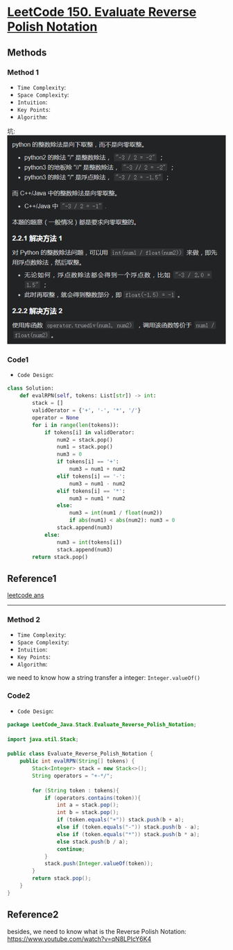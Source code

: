 # [LeetCode 150. Evaluate Reverse Polish Notation](https://leetcode-cn.com/problems/evaluate-reverse-polish-notation/)

## Methods

### Method 1

* `Time Complexity`:
* `Space Complexity`:
* `Intuition`:
* `Key Points`:
* `Algorithm`:

坑:
![39](../../Image/39.png)

### Code1

* `Code Design`:

```python
class Solution:
    def evalRPN(self, tokens: List[str]) -> int:
        stack = []
        validOerator = {'+', '-', '*', '/'}
        operator = None
        for i in range(len(tokens)):
            if tokens[i] in validOerator:
                num2 = stack.pop()
                num1 = stack.pop()
                num3 = 0
                if tokens[i] == '+':
                    num3 = num1 + num2
                elif tokens[i] == '-':
                    num3 = num1 - num2
                elif tokens[i] == '*':
                    num3 = num1 * num2
                else:
                    num3 = int(num1 / float(num2))
                    if abs(num1) < abs(num2): num3 = 0
                stack.append(num3)
            else:
                num3 = int(tokens[i])
                stack.append(num3)
        return stack.pop()

```

## Reference1

[leetcode ans](https://leetcode-cn.com/problems/evaluate-reverse-polish-notation/solution/xiang-jie-ni-bo-lan-biao-da-shi-fu-ben-t-sfl6/)

----------------------

### Method 2

* `Time Complexity`:
* `Space Complexity`:
* `Intuition`:
* `Key Points`:
* `Algorithm`:

we need to know how a string transfer a integer:  `Integer.valueOf()`

### Code2

* `Code Design`:

```java
package LeetCode_Java.Stack.Evaluate_Reverse_Polish_Notation;

import java.util.Stack;

public class Evaluate_Reverse_Polish_Notation {
    public int evalRPN(String[] tokens) {
        Stack<Integer> stack = new Stack<>();
        String operators = "+-*/";

        for (String token : tokens){
            if (operators.contains(token)){
                int a = stack.pop();
                int b = stack.pop();
                if (token.equals("+")) stack.push(b + a);
                else if (token.equals("-")) stack.push(b - a);
                else if (token.equals("*")) stack.push(b * a);
                else stack.push(b / a);
                continue;
            }
            stack.push(Integer.valueOf(token));
        }
        return stack.pop();
    }
}

```

## Reference2

besides, we need to know what is the Reverse Polish Notation: https://www.youtube.com/watch?v=qN8LPIcY6K4
